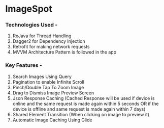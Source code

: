 # ImageSpot

### Technologies Used - 
1. RxJava for Thread Handling
2. Dagger2 for Dependency Injection
3. Retrofit for making network requests
4. MVVM Architecture Pattern is followed in the app

### Key Features - 
1. Search Images Using Query
2. Pagination to enable Infinite Scroll
3. Pinch/Double Tap To Zoom Image
4. Drag to Dismiss Image Preview Screen
5. Json Response Caching (Cached Response will be used if device is online and the same request is made again within 5 seconds OR if the device is offline and same request is made again within 7 days)
6. Shared Element Transition (When clicking on image to preview it)
7. Automatic Image Caching Using Glide

